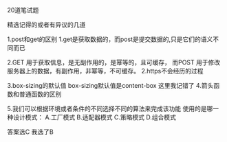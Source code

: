 20道笔试题

精选记得的或者有异议的几道

1.post和get的区别
  1.get是获取数据的，而post是提交数据的,只是它们的语义不同而已

  2.GET 用于获取信息，是无副作用的，是幂等的，且可缓存， 而POST 用于修改服务器上的数据，有副作用，非幂等，不可缓存。
2.https不会经历的过程

3.box-sizing的默认值
  box-sizing默认值是content-box 这里我记错了
4.箭头函数和普通函数的区别

5.我们可以根据环境或者条件的不同选择不同的算法来完成该功能 使用的是哪一种设计模式：
A.工厂模式 B.适配器模式 C.策略模式 D.组合模式

答案选C 我选了B